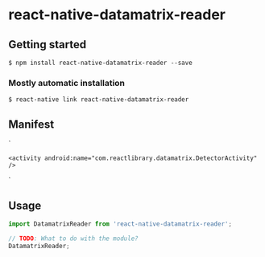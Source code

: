 # react-native-datamatrix-reader

## Getting started

`$ npm install react-native-datamatrix-reader --save`

### Mostly automatic installation

`$ react-native link react-native-datamatrix-reader`

## Manifest
 `   <uses-permission android:name="android.permission.INTERNET" />
    <uses-permission android:name="android.permission.CAMERA" />
    <uses-permission android:name="android.permission.WRITE_EXTERNAL_STORAGE"/>
    <uses-feature android:name="android.hardware.camera" />
    <uses-feature android:name="android.hardware.camera.autofocus" />
    
    <activity android:name="com.reactlibrary.datamatrix.DetectorActivity" />
 `

## Usage
```javascript
import DatamatrixReader from 'react-native-datamatrix-reader';

// TODO: What to do with the module?
DatamatrixReader;
```
